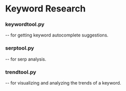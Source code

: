 # Keyword Research
### keywordtool.py
-- for getting keyword autocomplete suggestions.
### serptool.py
-- for serp analysis.
### trendtool.py
-- for visualizing and analyzing the trends of a keyword.
